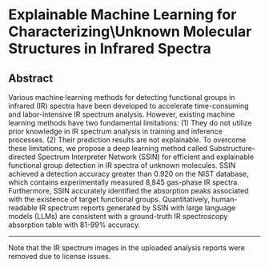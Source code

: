 # Explainable Machine Learning for Characterizing\\Unknown Molecular Structures in Infrared Spectra

## Abstract

Various machine learning methods for detecting functional groups in infrared (IR) spectra have been developed to accelerate time-consuming and labor-intensive IR spectrum analysis. However, existing machine learning methods have two fundamental limitations: (1) They do not utilize prior knowledge in IR spectrum analysis in training and inference processes. (2) Their prediction results are not explainable. To overcome these limitations, we propose a deep learning method called Substructure-directed Spectrum Interpreter Network (SSIN) for efficient and explainable functional group detection in IR spectra of unknown molecules. SSIN achieved a detection accuracy greater than 0.920 on the NIST database, which contains experimentally measured 8,845 gas-phase IR spectra. Furthermore, SSIN accurately identified the absorption peaks associated with the existence of target functional groups. Quantitatively, human-readable IR spectrum reports generated by SSIN with large language models (LLMs) are consistent with a ground-truth IR spectroscopy absorption table with 81-99\% accuracy.

---

Note that the IR spectrum images in the uploaded analysis reports were removed due to license issues.
